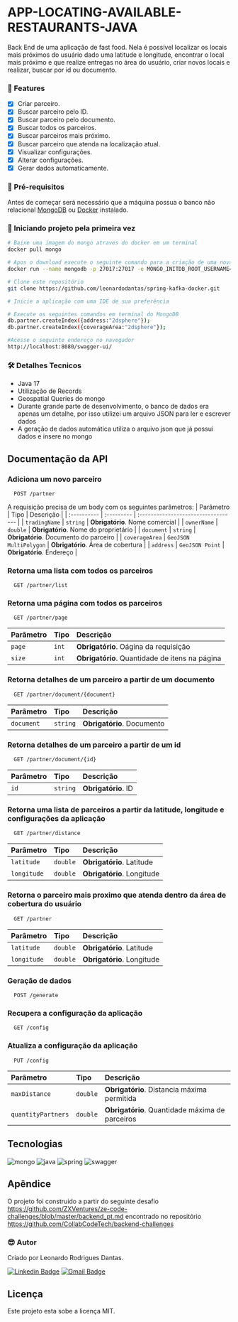 
# APP-LOCATING-AVAILABLE-RESTAURANTS-JAVA

<p>
Back End de uma aplicação de fast food. Nela é possível localizar os locais mais próximos do usuário dado uma latitude e longitude, encontrar o local mais próximo e que realize entregas no área do usuário, criar novos locais e realizar, buscar por id ou documento.
</p>

### :pushpin: Features

- [x] Criar parceiro.
- [x] Buscar parceiro pelo ID.
- [x] Buscar parceiro pelo documento.
- [x] Buscar todos os parceiros.
- [x] Buscar parceiros mais próximo.
- [x] Buscar parceiro que atenda na localização atual.
- [x] Visualizar configurações.
- [x] Alterar configurações.
- [x] Gerar dados automaticamente.

### :hammer: Pré-requisitos

Antes de começar será necessário que a máquina possua o banco não relacional [MongoDB](https://www.mongodb.com/cloud/atlas/lp/try2?utm_source=google&utm_campaign=gs_americas_brazil_search_core_brand_atlas_desktop&utm_term=mongodb&utm_medium=cpc_paid_search&utm_ad=e&utm_ad_campaign_id=12212624308&adgroup=115749706023&gclid=CjwKCAjwrqqSBhBbEiwAlQeqGkrdA0pMxJVavy0QMLhd-BdMMwXtwAqrzjX3xgyjNcLQdq83w7PlVhoC5bMQAvD_BwE) ou [Docker](https://www.docker.com/) instalado. 

### 🎲 Iniciando projeto pela primeira vez

```bash
# Baixe uma imagem do mongo atraves do docker em um terminal
docker pull mongo

# Apos o download execute o seguinte comando para a criação de uma nova instância com o banco de dados MongoDB
docker run --name mongodb -p 27017:27017 -e MONGO_INITDB_ROOT_USERNAME=leonardo -e MONGO_INITDB_ROOT_PASSWORD=123456 mongo

# Clone este repositório
git clone https://github.com/leonardodantas/spring-kafka-docker.git

# Inicie a aplicação com uma IDE de sua preferência

# Execute os seguintes comandos em terminal do MongoDB
db.partner.createIndex({address:"2dsphere"});
db.partner.createIndex({coverageArea:"2dsphere"});

#Acesse o seguinte endereço no navegador
http://localhost:8080/swagger-ui/

```

### 🛠 Detalhes Tecnicos

- Java 17
- Utilização de Records
- Geospatial Queries do mongo
- Durante grande parte de desenvolvimento, o banco de dados era apenas um detalhe, por isso utilizei um arquivo JSON para ler e escrever dados
- A geração de dados automática utiliza o arquivo json que já possui dados e insere no mongo

## Documentação da API

### Adiciona um novo parceiro

```
  POST /partner
```
A requisição precisa de um body com os seguintes parâmetros:
| Parâmetro   | Tipo       | Descrição                           |
| :---------- | :--------- | :---------------------------------- |
| `tradingName` | `string` | **Obrigatório**. Nome comercial |
| `ownerName` | `double` | **Obrigatório**. Nome do proprietário |
| `document` | `string` | **Obrigatório**. Documento do parceiro |
| `coverageArea` | `GeoJSON MultiPolygon` | **Obrigatório**. Área de cobertura |
| `address` | `GeoJSON Point` | **Obrigatório**. Endereço |

### Retorna uma lista com todos os parceiros

```
  GET /partner/list
```

### Retorna uma página com todos os parceiros

```
  GET /partner/page
```

| Parâmetro   | Tipo       | Descrição                           |
| :---------- | :--------- | :---------------------------------- |
| `page` | `int` | **Obrigatório**. Oágina da requisição |
| `size` | `int` | **Obrigatório**. Quantidade de itens na página |

### Retorna detalhes de um parceiro a partir de um documento

```
  GET /partner/document/{document}
```

| Parâmetro   | Tipo       | Descrição                           |
| :---------- | :--------- | :---------------------------------- |
| `document` | `string` | **Obrigatório**. Documento |

### Retorna detalhes de um parceiro a partir de um id

```
  GET /partner/document/{id}
```

| Parâmetro   | Tipo       | Descrição                           |
| :---------- | :--------- | :---------------------------------- |
| `id` | `string` | **Obrigatório**. ID |

### Retorna uma lista de parceiros a partir da latitude, longitude e configurações da aplicação

```
  GET /partner/distance
```

| Parâmetro   | Tipo       | Descrição                           |
| :---------- | :--------- | :---------------------------------- |
| `latitude` | `double` | **Obrigatório**. Latitude |
| `longitude` | `double` | **Obrigatório**. Longitude |

### Retorna o parceiro mais proximo que atenda dentro da área de cobertura do usuário

```
  GET /partner
```

| Parâmetro   | Tipo       | Descrição                           |
| :---------- | :--------- | :---------------------------------- |
| `latitude` | `double` | **Obrigatório**. Latitude |
| `longitude` | `double` | **Obrigatório**. Longitude |

### Geração de dados

```
  POST /generate
```

### Recupera a configuração da aplicação

```
  GET /config
```

### Atualiza a configuração da aplicação

```
  PUT /config
```

| Parâmetro   | Tipo       | Descrição                           |
| :---------- | :--------- | :---------------------------------- |
| `maxDistance` | `double` | **Obrigatório**. Distancia máxima permitida |
| `quantityPartners` | `double` | **Obrigatório**. Quantidade máxima de parceiros |

## Tecnologias

<div style="display: inline_block">

  <img align="center" alt="mongo" src="https://img.shields.io/badge/MongoDB-%234ea94b.svg?style=for-the-badge&logo=mongodb&logoColor=white" />
  <img align="center" alt="java" src="https://img.shields.io/badge/java-%23ED8B00.svg?style=for-the-badge&logo=java&logoColor=white" />
  <img align="center" alt="spring" src="https://img.shields.io/badge/spring-%236DB33F.svg?style=for-the-badge&logo=spring&logoColor=white" />
  <img align="center" alt="swagger" src="https://img.shields.io/badge/-Swagger-%23Clojure?style=for-the-badge&logo=swagger&logoColor=white" />

</div>

## Apêndice

O projeto foi construido a partir do seguinte desafio https://github.com/ZXVentures/ze-code-challenges/blob/master/backend_pt.md encontrado no repositório https://github.com/CollabCodeTech/backend-challenges


### :sunglasses: Autor
Criado por Leonardo Rodrigues Dantas.

[![Linkedin Badge](https://img.shields.io/badge/-Leonardo-blue?style=flat-square&logo=Linkedin&logoColor=white&link=https://www.linkedin.com/in/leonardo-rodrigues-dantas/)](https://www.linkedin.com/in/leonardo-rodrigues-dantas/) 
[![Gmail Badge](https://img.shields.io/badge/-leonardordnt1317@gmail.com-c14438?style=flat-square&logo=Gmail&logoColor=white&link=mailto:leonardordnt1317@gmail.com)](mailto:leonardordnt1317@gmail.com)

## Licença
Este projeto esta sobe a licença MIT.
